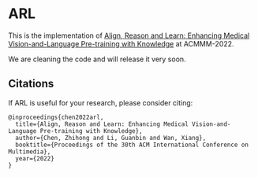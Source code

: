 # ARL

This is the implementation of [Align, Reason and Learn: Enhancing Medical Vision-and-Language Pre-training with Knowledge](https://arxiv.org/abs/2209.07118) at ACMMM-2022.

We are cleaning the code and will release it very soon.

## Citations
If ARL is useful for your research, please consider citing:
```angular2
@inproceedings{chen2022arl,
  title={Align, Reason and Learn: Enhancing Medical Vision-and-Language Pre-training with Knowledge},
  author={Chen, Zhihong and Li, Guanbin and Wan, Xiang},
  booktitle={Proceedings of the 30th ACM International Conference on Multimedia},
  year={2022}
}
```
